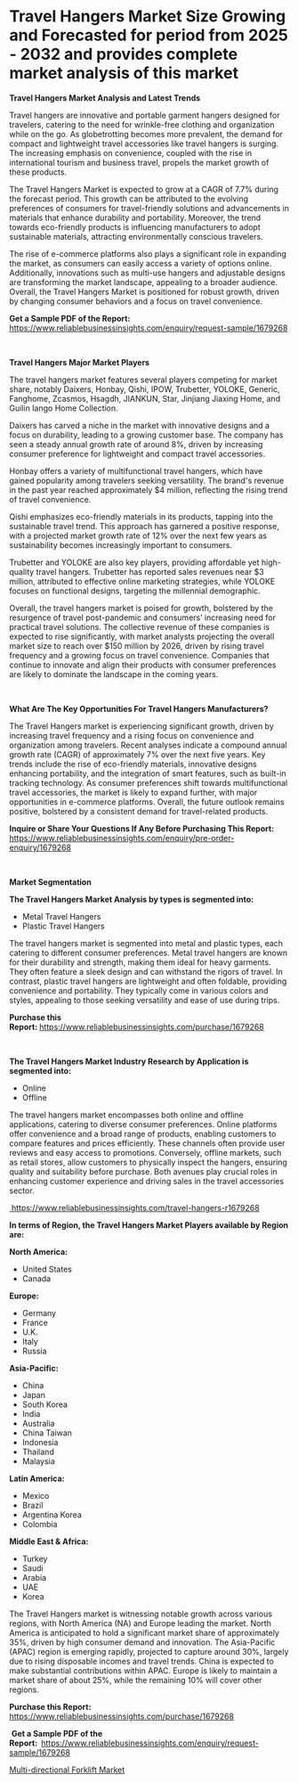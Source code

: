 <p><h1>Travel Hangers Market Size Growing and Forecasted for period from 2025 - 2032 and provides complete market analysis of this market</h1></p><p><strong>Travel Hangers Market Analysis and Latest Trends</strong></p>
<p><p>Travel hangers are innovative and portable garment hangers designed for travelers, catering to the need for wrinkle-free clothing and organization while on the go. As globetrotting becomes more prevalent, the demand for compact and lightweight travel accessories like travel hangers is surging. The increasing emphasis on convenience, coupled with the rise in international tourism and business travel, propels the market growth of these products.</p><p>The Travel Hangers Market is expected to grow at a CAGR of 7.7% during the forecast period. This growth can be attributed to the evolving preferences of consumers for travel-friendly solutions and advancements in materials that enhance durability and portability. Moreover, the trend towards eco-friendly products is influencing manufacturers to adopt sustainable materials, attracting environmentally conscious travelers. </p><p>The rise of e-commerce platforms also plays a significant role in expanding the market, as consumers can easily access a variety of options online. Additionally, innovations such as multi-use hangers and adjustable designs are transforming the market landscape, appealing to a broader audience. Overall, the Travel Hangers Market is positioned for robust growth, driven by changing consumer behaviors and a focus on travel convenience.</p></p>
<p><strong>Get a Sample PDF of the Report:&nbsp;</strong> <a href="https://www.reliablebusinessinsights.com/enquiry/request-sample/1679268?utm_campaign=2268&utm_medium=2&utm_source=Github&utm_content=ia&utm_term=28022025&utm_id=travel-hangers">https://www.reliablebusinessinsights.com/enquiry/request-sample/1679268</a></p>
<p>&nbsp;</p>
<p><strong>Travel Hangers Major Market Players</strong></p>
<p><p>The travel hangers market features several players competing for market share, notably Daixers, Honbay, Qishi, IPOW, Trubetter, YOLOKE, Generic, Fanghome, Zcasmos, Hsagdh, JIANKUN, Star, Jinjiang Jiaxing Home, and Guilin Iango Home Collection. </p><p>Daixers has carved a niche in the market with innovative designs and a focus on durability, leading to a growing customer base. The company has seen a steady annual growth rate of around 8%, driven by increasing consumer preference for lightweight and compact travel accessories.</p><p>Honbay offers a variety of multifunctional travel hangers, which have gained popularity among travelers seeking versatility. The brand's revenue in the past year reached approximately $4 million, reflecting the rising trend of travel convenience. </p><p>Qishi emphasizes eco-friendly materials in its products, tapping into the sustainable travel trend. This approach has garnered a positive response, with a projected market growth rate of 12% over the next few years as sustainability becomes increasingly important to consumers.</p><p>Trubetter and YOLOKE are also key players, providing affordable yet high-quality travel hangers. Trubetter has reported sales revenues near $3 million, attributed to effective online marketing strategies, while YOLOKE focuses on functional designs, targeting the millennial demographic.</p><p>Overall, the travel hangers market is poised for growth, bolstered by the resurgence of travel post-pandemic and consumers’ increasing need for practical travel solutions. The collective revenue of these companies is expected to rise significantly, with market analysts projecting the overall market size to reach over $150 million by 2026, driven by rising travel frequency and a growing focus on travel convenience. Companies that continue to innovate and align their products with consumer preferences are likely to dominate the landscape in the coming years.</p></p>
<p>&nbsp;</p>
<p><strong>What Are The Key Opportunities For Travel Hangers Manufacturers?</strong></p>
<p><p>The Travel Hangers market is experiencing significant growth, driven by increasing travel frequency and a rising focus on convenience and organization among travelers. Recent analyses indicate a compound annual growth rate (CAGR) of approximately 7% over the next five years. Key trends include the rise of eco-friendly materials, innovative designs enhancing portability, and the integration of smart features, such as built-in tracking technology. As consumer preferences shift towards multifunctional travel accessories, the market is likely to expand further, with major opportunities in e-commerce platforms. Overall, the future outlook remains positive, bolstered by a consistent demand for travel-related products.</p></p>
<p><strong>Inquire or Share Your Questions If Any Before Purchasing This Report:</strong> <a href="https://www.reliablebusinessinsights.com/enquiry/pre-order-enquiry/1679268?utm_campaign=2268&utm_medium=2&utm_source=Github&utm_content=ia&utm_term=28022025&utm_id=travel-hangers">https://www.reliablebusinessinsights.com/enquiry/pre-order-enquiry/1679268</a></p>
<p>&nbsp;</p>
<p><strong>Market Segmentation</strong></p>
<p><strong>The Travel Hangers Market Analysis by types is segmented into:</strong></p>
<p><ul><li>Metal Travel Hangers</li><li>Plastic Travel Hangers</li></ul></p>
<p><p>The travel hangers market is segmented into metal and plastic types, each catering to different consumer preferences. Metal travel hangers are known for their durability and strength, making them ideal for heavy garments. They often feature a sleek design and can withstand the rigors of travel. In contrast, plastic travel hangers are lightweight and often foldable, providing convenience and portability. They typically come in various colors and styles, appealing to those seeking versatility and ease of use during trips.</p></p>
<p><strong>Purchase this Report:&nbsp;</strong><a href="https://www.reliablebusinessinsights.com/purchase/1679268?utm_campaign=2268&utm_medium=2&utm_source=Github&utm_content=ia&utm_term=28022025&utm_id=travel-hangers">https://www.reliablebusinessinsights.com/purchase/1679268</a></p>
<p>&nbsp;</p>
<p><strong>The Travel Hangers Market Industry Research by Application is segmented into:</strong></p>
<p><ul><li>Online</li><li>Offline</li></ul></p>
<p><p>The travel hangers market encompasses both online and offline applications, catering to diverse consumer preferences. Online platforms offer convenience and a broad range of products, enabling customers to compare features and prices efficiently. These channels often provide user reviews and easy access to promotions. Conversely, offline markets, such as retail stores, allow customers to physically inspect the hangers, ensuring quality and suitability before purchase. Both avenues play crucial roles in enhancing customer experience and driving sales in the travel accessories sector.</p></p>
<p><a href="https://www.reliablebusinessinsights.com/travel-hangers-r1679268?utm_campaign=2268&utm_medium=2&utm_source=Github&utm_content=ia&utm_term=28022025&utm_id=travel-hangers">&nbsp;https://www.reliablebusinessinsights.com/travel-hangers-r1679268</a></p>
<p><strong>In terms of Region, the Travel Hangers Market Players available by Region are:</strong></p>
<p>
    <p> <strong> North America: </strong>
        <ul>
            <li>United States</li>
            <li>Canada</li>
        </ul>
        </p> 
    <p> <strong> Europe: </strong>
        <ul>
            <li>Germany</li>
            <li>France</li>
            <li>U.K.</li>
            <li>Italy</li>
            <li>Russia</li>
        </ul>
        </p> 
    <p> <strong> Asia-Pacific: </strong>
        <ul>
            <li>China</li>
            <li>Japan</li>
            <li>South Korea</li>
            <li>India</li>
            <li>Australia</li>
            <li>China Taiwan</li>
            <li>Indonesia</li>
            <li>Thailand</li>
            <li>Malaysia</li>
        </ul>
        </p> 
    <p> <strong> Latin America: </strong>
        <ul>
            <li>Mexico</li>
            <li>Brazil</li>
            <li>Argentina Korea</li>
            <li>Colombia</li>
        </ul>
        </p> 
    <p> <strong> Middle East & Africa: </strong>
        <ul>
            <li>Turkey</li>
            <li>Saudi</li>
            <li>Arabia</li>
            <li>UAE</li>
            <li>Korea</li>
        </ul>
    </p>
    </p>
<p><p>The Travel Hangers market is witnessing notable growth across various regions, with North America (NA) and Europe leading the market. North America is anticipated to hold a significant market share of approximately 35%, driven by high consumer demand and innovation. The Asia-Pacific (APAC) region is emerging rapidly, projected to capture around 30%, largely due to rising disposable incomes and travel trends. China is expected to make substantial contributions within APAC. Europe is likely to maintain a market share of about 25%, while the remaining 10% will cover other regions.</p></p>
<p><strong>Purchase this Report: </strong><a href="https://www.reliablebusinessinsights.com/purchase/1679268?utm_campaign=2268&utm_medium=2&utm_source=Github&utm_content=ia&utm_term=28022025&utm_id=travel-hangers">https://www.reliablebusinessinsights.com/purchase/1679268</a></p>
<p>&nbsp;<strong>Get a Sample PDF of the Report:&nbsp;&nbsp;</strong><a href="https://www.reliablebusinessinsights.com/enquiry/request-sample/1679268?utm_campaign=2268&utm_medium=2&utm_source=Github&utm_content=ia&utm_term=28022025&utm_id=travel-hangers">https://www.reliablebusinessinsights.com/enquiry/request-sample/1679268</a></p>
<p><strong></strong></p>
<p><p><a href="https://github.com/dafertsuria/Market-Research-Report-List-1/blob/main/multi-directional-forklift-market.md?utm_campaign=2268&utm_medium=2&utm_source=Github&utm_content=ia&utm_term=28022025&utm_id=travel-hangers">Multi-directional Forklift Market</a></p></p>